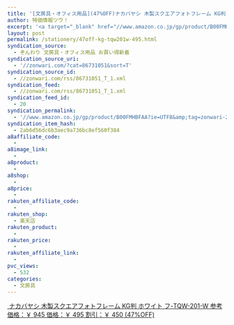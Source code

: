 ```yaml
---
title: '[文房具・オフィス用品](47%OFF)ナカバヤシ 木製スクエアフォトフレーム KG判 ホワイト フ-TQW-201-W ￥495'
author: 特価情報ツウ！
excerpt: '<a target="_blank" href="//www.amazon.co.jp/gp/product/B00FMHBFAA?ie=UTF8&amp;tag=zonwari-22&amp;linkCode=as2&amp;camp=247&amp;creative=7399&amp;creativeASIN=B00FMHBFAA"><img src="//ecx.images-amazon.com/images/I/41cOMs%2Btl4L._SL100_.jpg"><br>&#12490;&#12459;&#12496;&#12516;&#12471; &#26408;&#35069;&#12473;&#12463;&#12456;&#12450;&#12501;&#12457;&#12488;&#12501;&#12524;&#12540;&#12512; KG&#21028; &#12507;&#12527;&#12452;&#12488; &#12501;-TQW-201-W<br>&#21442;&#32771;&#20385;&#26684;&#65306;&#65509; 945<br>&#20385;&#26684;&#65306;&#65509; 495<br>&#21106;&#24341;&#65306;&#65509; 450 (47%OFF)</a>'
layout: post
permalink: /stationery/47off-kg-tqw201w-495.html
syndication_source:
  - ぞんわり 文房具・オフィス用品 お買い得新着
syndication_source_uri:
  - '//zonwari.com/?cat=86731051&sort=T'
syndication_source_id:
  - //zonwari.com/rss/86731051_T_1.xml
syndication_feed:
  - //zonwari.com/rss/86731051_T_1.xml
syndication_feed_id:
  - 20
syndication_permalink:
  - '//www.amazon.co.jp/gp/product/B00FMHBFAA?ie=UTF8&amp;tag=zonwari-22&amp;linkCode=as2&amp;camp=247&amp;creative=7399&amp;creativeASIN=B00FMHBFAA'
syndication_item_hash:
  - 2ab6d56dc6b3aec9a736bc8ef560f384
a8affiliate_code:
  -
a8image_link:
  -
a8product:
  -
a8shop:
  -
a8price:
  -
rakuten_affiliate_code:
  -
rakuten_shop:
  - 楽天店
rakuten_product:
  -
rakuten_price:
  -
rakuten_affiliate_link:
  -
pvc_views:
  - 532
categories:
  - 文房具
---
```

[<img src='//i1.wp.com/ecx.images-amazon.com/images/I/41cOMs%2Btl4L._SL150_.jpg?w=546' title="" alt="" data-recalc-dims="1" />
ナカバヤシ 木製スクエアフォトフレーム KG判 ホワイト フ-TQW-201-W
参考価格：￥ 945
価格：￥ 495
割引：￥ 450 (47%OFF)][1]

 [1]: //www.amazon.co.jp/gp/product/B00FMHBFAA?ie=UTF8&#038;tag=tokkajohotsu-22&#038;linkCode=as2&#038;camp=247&#038;creative=7399&#038;creativeASIN=B00FMHBFAA
